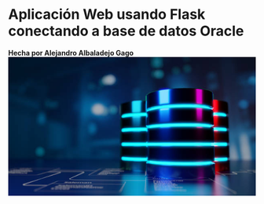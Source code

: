 # Aplicación Web usando Flask conectando a base de datos Oracle
**Hecha por Alejandro Albaladejo Gago**
![ORACLE](/static/img/bbdd.jpg)
